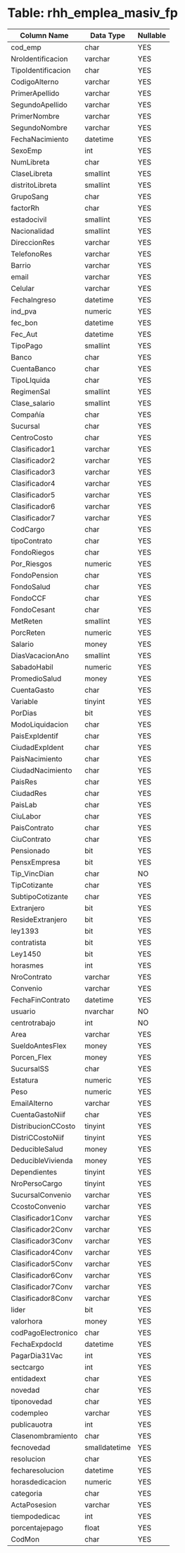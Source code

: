 # Table: rhh_emplea_masiv_fp

| Column Name | Data Type | Nullable |
|-------------|-----------|----------|
| cod_emp | char | YES |
| NroIdentificacion | varchar | YES |
| TipoIdentificacion | char | YES |
| CodigoAlterno | varchar | YES |
| PrimerApellido | varchar | YES |
| SegundoApellido | varchar | YES |
| PrimerNombre | varchar | YES |
| SegundoNombre | varchar | YES |
| FechaNacimiento | datetime | YES |
| SexoEmp | int | YES |
| NumLibreta | char | YES |
| ClaseLibreta | smallint | YES |
| distritoLibreta | smallint | YES |
| GrupoSang | char | YES |
| factorRh | char | YES |
| estadocivil | smallint | YES |
| Nacionalidad | smallint | YES |
| DireccionRes | varchar | YES |
| TelefonoRes | varchar | YES |
| Barrio | varchar | YES |
| email | varchar | YES |
| Celular | varchar | YES |
| FechaIngreso | datetime | YES |
| ind_pva | numeric | YES |
| fec_bon | datetime | YES |
| Fec_Aut | datetime | YES |
| TipoPago | smallint | YES |
| Banco | char | YES |
| CuentaBanco | char | YES |
| TipoLIquida | char | YES |
| RegimenSal | smallint | YES |
| Clase_salario | smallint | YES |
| Compañía | char | YES |
| Sucursal | char | YES |
| CentroCosto | char | YES |
| Clasificador1 | varchar | YES |
| Clasificador2 | varchar | YES |
| Clasificador3 | varchar | YES |
| Clasificador4 | varchar | YES |
| Clasificador5 | varchar | YES |
| Clasificador6 | varchar | YES |
| Clasificador7 | varchar | YES |
| CodCargo | char | YES |
| tipoContrato | char | YES |
| FondoRiegos | char | YES |
| Por_Riesgos | numeric | YES |
| FondoPension | char | YES |
| FondoSalud | char | YES |
| FondoCCF | char | YES |
| FondoCesant | char | YES |
| MetReten | smallint | YES |
| PorcReten | numeric | YES |
| Salario | money | YES |
| DiasVacacionAno | smallint | YES |
| SabadoHabil | numeric | YES |
| PromedioSalud | money | YES |
| CuentaGasto | char | YES |
| Variable | tinyint | YES |
| PorDias | bit | YES |
| ModoLiquidacion | char | YES |
| PaisExpIdentif | char | YES |
| CiudadExpIdent | char | YES |
| PaisNacimiento | char | YES |
| CiudadNacimiento | char | YES |
| PaisRes | char | YES |
| CiudadRes | char | YES |
| PaisLab | char | YES |
| CiuLabor | char | YES |
| PaisContrato | char | YES |
| CiuContrato | char | YES |
| Pensionado | bit | YES |
| PensxEmpresa | bit | YES |
| Tip_VincDian | char | NO |
| TipCotizante | char | YES |
| SubtipoCotizante | char | YES |
| Extranjero | bit | YES |
| ResideExtranjero | bit | YES |
| ley1393 | bit | YES |
| contratista | bit | YES |
| Ley1450 | bit | YES |
| horasmes | int | YES |
| NroContrato | varchar | YES |
| Convenio | varchar | YES |
| FechaFinContrato | datetime | YES |
| usuario | nvarchar | NO |
| centrotrabajo | int | NO |
| Area | varchar | YES |
| SueldoAntesFlex | money | YES |
| Porcen_Flex | money | YES |
| SucursalSS | char | YES |
| Estatura | numeric | YES |
| Peso | numeric | YES |
| EmailAlterno | varchar | YES |
| CuentaGastoNiif | char | YES |
| DistribucionCCosto | tinyint | YES |
| DistriCCostoNiif | tinyint | YES |
| DeducibleSalud | money | YES |
| DeducibleVivienda | money | YES |
| Dependientes | tinyint | YES |
| NroPersoCargo | tinyint | YES |
| SucursalConvenio | varchar | YES |
| CcostoConvenio | varchar | YES |
| Clasificador1Conv | varchar | YES |
| Clasificador2Conv | varchar | YES |
| Clasificador3Conv | varchar | YES |
| Clasificador4Conv | varchar | YES |
| Clasificador5Conv | varchar | YES |
| Clasificador6Conv | varchar | YES |
| Clasificador7Conv | varchar | YES |
| Clasificador8Conv | varchar | YES |
| lider | bit | YES |
| valorhora | money | YES |
| codPagoElectronico | char | YES |
| FechaExpdocId | datetime | YES |
| PagarDia31Vac | int | YES |
| sectcargo | int | YES |
| entidadext | char | YES |
| novedad | char | YES |
| tiponovedad | char | YES |
| codempleo | varchar | YES |
| publicauotra | int | YES |
| Clasenombramiento | char | YES |
| fecnovedad | smalldatetime | YES |
| resolucion | char | YES |
| fecharesolucion | datetime | YES |
| horasdedicacion | numeric | YES |
| categoria | char | YES |
| ActaPosesion | varchar | YES |
| tiempodedicac | int | YES |
| porcentajepago | float | YES |
| CodMon | char | YES |
